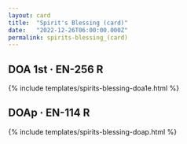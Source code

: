 ```yaml
---
layout: card
title:  "Spirit's Blessing (card)"
date:   "2022-12-26T06:00:00.000Z"
permalink: spirits-blessing_(card)
---
```


## DOA 1st &middot; EN-256 R

{% include templates/spirits-blessing-doa1e.html %}


## DOAp &middot; EN-114 R

{% include templates/spirits-blessing-doap.html %}
